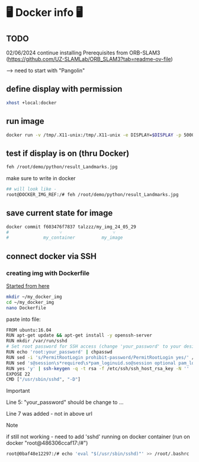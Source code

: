 <!-- https://github.com/Talzoor/TB3_RPI4_WS -->
# :desktop_computer: Docker info :desktop_computer:

## TODO

02/06/2024
continue installing Prerequisites from ORB-SLAM3
(https://github.com/UZ-SLAMLab/ORB_SLAM3?tab=readme-ov-file)

--> need to start with "Pangolin"

## define display with permission

```bash
xhost +local:docker
```

## run image

```bash
docker run -v /tmp/.X11-unix:/tmp/.X11-unix -e DISPLAY=$DISPLAY -p 5000:5000 -p 8888:8888 -it talzzz/my_img_24_05_29 /bin/bash
```

## test if display is on (thru Docker)


```bash
feh /root/demo/python/result_Landmarks.jpg
```

make sure to write in docker

```bash
## will look like - 
root@DOCKER_IMG_REF:/# feh /root/demo/python/result_Landmarks.jpg
```

## save current state for image

```bash
docker commit f603476f7837 talzzz/my_img_24_05_29
#                   ˅                   ˅
#             my_container          my_image
```

## connect docker via SSH

### creating img with Dockerfile

[Started from here](https://www.cherryservers.com/blog/ssh-into-docker-container)

```bash
mkdir ~/my_docker_img
cd ~/my_docker_img
nano Dockerfile
```

paste into file:

```bash
FROM ubuntu:16.04
RUN apt-get update && apt-get install -y openssh-server
RUN mkdir /var/run/sshd
# Set root password for SSH access (change 'your_password' to your desired password)
RUN echo 'root:your_password' | chpasswd
RUN sed -i 's/PermitRootLogin prohibit-password/PermitRootLogin yes/' /etc/ssh/sshd_config
RUN sed 's@session\s*required\s*pam_loginuid.so@session optional pam_loginuid.so@g' -i /etc/pam.d/sshd
RUN yes 'y' | ssh-keygen -q -t rsa -f /etc/ssh/ssh_host_rsa_key -N ''
EXPOSE 22
CMD ["/usr/sbin/sshd", "-D"]
```

> [!IMPORTANT]
> Line 5: "your_password" should be change to ...
> 
> Line 7 was added - not in above url

> [!NOTE]  
> if still not working - need to add 'sshd' running on docker container (run on docker "root@486306ccaf17:/#")
> ```bash
> root@0baf48e12297:/# echo 'eval "$(/usr/sbin/sshd)"' >> /root/.bashrc
> ```

